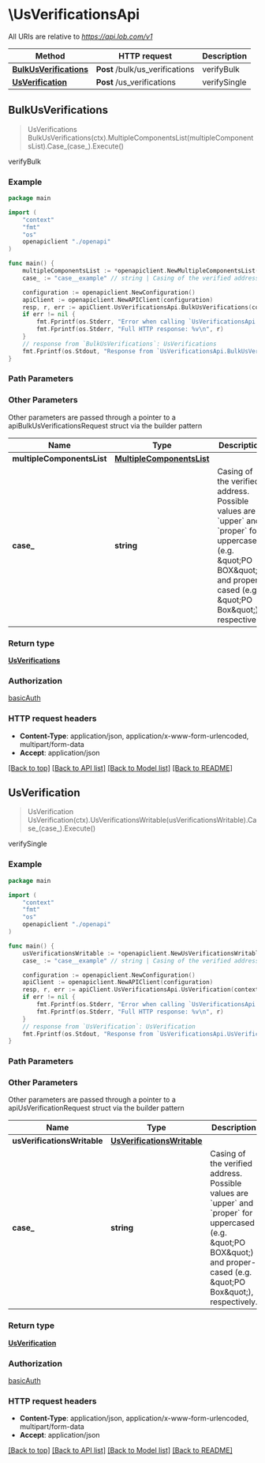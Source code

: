 # \UsVerificationsApi

All URIs are relative to *https://api.lob.com/v1*

Method | HTTP request | Description
------------- | ------------- | -------------
[**BulkUsVerifications**](UsVerificationsApi.md#BulkUsVerifications) | **Post** /bulk/us_verifications | verifyBulk
[**UsVerification**](UsVerificationsApi.md#UsVerification) | **Post** /us_verifications | verifySingle



## BulkUsVerifications

> UsVerifications BulkUsVerifications(ctx).MultipleComponentsList(multipleComponentsList).Case_(case_).Execute()

verifyBulk



### Example

```go
package main

import (
    "context"
    "fmt"
    "os"
    openapiclient "./openapi"
)

func main() {
    multipleComponentsList := *openapiclient.NewMultipleComponentsList([]openapiclient.MultipleComponents{*openapiclient.NewMultipleComponents("PrimaryLine_example")}) // MultipleComponentsList | 
    case_ := "case__example" // string | Casing of the verified address. Possible values are `upper` and `proper` for uppercased (e.g. \"PO BOX\") and proper-cased (e.g. \"PO Box\"), respectively. (optional) (default to "upper")

    configuration := openapiclient.NewConfiguration()
    apiClient := openapiclient.NewAPIClient(configuration)
    resp, r, err := apiClient.UsVerificationsApi.BulkUsVerifications(context.Background()).MultipleComponentsList(multipleComponentsList).Case_(case_).Execute()
    if err != nil {
        fmt.Fprintf(os.Stderr, "Error when calling `UsVerificationsApi.BulkUsVerifications``: %v\n", err)
        fmt.Fprintf(os.Stderr, "Full HTTP response: %v\n", r)
    }
    // response from `BulkUsVerifications`: UsVerifications
    fmt.Fprintf(os.Stdout, "Response from `UsVerificationsApi.BulkUsVerifications`: %v\n", resp)
}
```

### Path Parameters



### Other Parameters

Other parameters are passed through a pointer to a apiBulkUsVerificationsRequest struct via the builder pattern


Name | Type | Description  | Notes
------------- | ------------- | ------------- | -------------
 **multipleComponentsList** | [**MultipleComponentsList**](MultipleComponentsList.md) |  | 
 **case_** | **string** | Casing of the verified address. Possible values are &#x60;upper&#x60; and &#x60;proper&#x60; for uppercased (e.g. \&quot;PO BOX\&quot;) and proper-cased (e.g. \&quot;PO Box\&quot;), respectively. | [default to &quot;upper&quot;]

### Return type

[**UsVerifications**](UsVerifications.md)

### Authorization

[basicAuth](../README.md#basicAuth)

### HTTP request headers

- **Content-Type**: application/json, application/x-www-form-urlencoded, multipart/form-data
- **Accept**: application/json

[[Back to top]](#) [[Back to API list]](../README.md#documentation-for-api-endpoints)
[[Back to Model list]](../README.md#documentation-for-models)
[[Back to README]](../README.md)


## UsVerification

> UsVerification UsVerification(ctx).UsVerificationsWritable(usVerificationsWritable).Case_(case_).Execute()

verifySingle



### Example

```go
package main

import (
    "context"
    "fmt"
    "os"
    openapiclient "./openapi"
)

func main() {
    usVerificationsWritable := *openapiclient.NewUsVerificationsWritable() // UsVerificationsWritable | 
    case_ := "case__example" // string | Casing of the verified address. Possible values are `upper` and `proper` for uppercased (e.g. \"PO BOX\") and proper-cased (e.g. \"PO Box\"), respectively. (optional) (default to "upper")

    configuration := openapiclient.NewConfiguration()
    apiClient := openapiclient.NewAPIClient(configuration)
    resp, r, err := apiClient.UsVerificationsApi.UsVerification(context.Background()).UsVerificationsWritable(usVerificationsWritable).Case_(case_).Execute()
    if err != nil {
        fmt.Fprintf(os.Stderr, "Error when calling `UsVerificationsApi.UsVerification``: %v\n", err)
        fmt.Fprintf(os.Stderr, "Full HTTP response: %v\n", r)
    }
    // response from `UsVerification`: UsVerification
    fmt.Fprintf(os.Stdout, "Response from `UsVerificationsApi.UsVerification`: %v\n", resp)
}
```

### Path Parameters



### Other Parameters

Other parameters are passed through a pointer to a apiUsVerificationRequest struct via the builder pattern


Name | Type | Description  | Notes
------------- | ------------- | ------------- | -------------
 **usVerificationsWritable** | [**UsVerificationsWritable**](UsVerificationsWritable.md) |  | 
 **case_** | **string** | Casing of the verified address. Possible values are &#x60;upper&#x60; and &#x60;proper&#x60; for uppercased (e.g. \&quot;PO BOX\&quot;) and proper-cased (e.g. \&quot;PO Box\&quot;), respectively. | [default to &quot;upper&quot;]

### Return type

[**UsVerification**](UsVerification.md)

### Authorization

[basicAuth](../README.md#basicAuth)

### HTTP request headers

- **Content-Type**: application/json, application/x-www-form-urlencoded, multipart/form-data
- **Accept**: application/json

[[Back to top]](#) [[Back to API list]](../README.md#documentation-for-api-endpoints)
[[Back to Model list]](../README.md#documentation-for-models)
[[Back to README]](../README.md)

